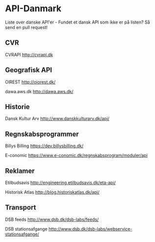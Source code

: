 # API-Danmark
Liste over danske API'er - Fundet et dansk API som ikke er på listen? Så send en pull request! 

## CVR
CVRAPI
http://cvrapi.dk

## Geografisk API
OIREST
http://oiorest.dk/

dawa.aws.dk
http://dawa.aws.dk/

## Historie
Dansk Kultur Arv
http://www.danskkulturarv.dk/api/

## Regnskabsprogrammer

Billys Billing
https://dev.billysbilling.dk/

E-conomic
https://www.e-conomic.dk/regnskabsprogram/moduler/api



## Reklamer

Etilbudsavis
http://engineering.etilbudsavis.dk/eta-api/

Historisk Atlas 
http://blog.historiskatlas.dk/api/

## Transport

DSB feeds
http://www.dsb.dk/dsb-labs/feeds/

DSB stationsafgange
http://www.dsb.dk/dsb-labs/webservice-stationsafgange/




